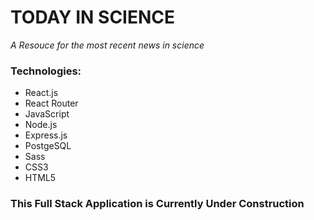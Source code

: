 # TODAY IN SCIENCE

*A Resouce for the most recent news in science*

### Technologies:

- React.js
- React Router
- JavaScript
- Node.js
- Express.js
- PostgeSQL
- Sass
- CSS3
- HTML5

### This Full Stack Application is Currently Under Construction
